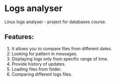 # Logs analyser
Linux logs analyser - project for databases course.

## Features:
1. It allows you to compare files from different dates.
2. Looking for pattern in messages.
3. Displaying logs only from specific range of time.
4. Provide history of updates.
5. Loading files from folder.
6. Comparing different logs files.
